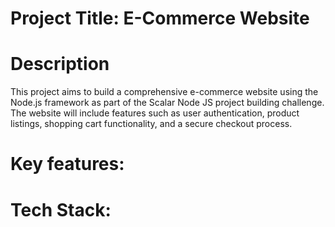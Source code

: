 # Project Title: E-Commerce Website

# Description

This project aims to build a comprehensive e-commerce website using the Node.js framework as part of the Scalar Node JS project building challenge. The website will include features such as user authentication, product listings, shopping cart functionality, and a secure checkout process.

# Key features:

<To be Added>

# Tech Stack:

<To be Added>
